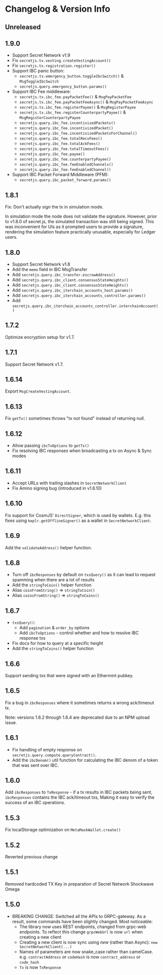 # Changelog & Version Info

## Unreleased

## 1.9.0

- Support Secret Network v1.9
- Fix `secretjs.tx.vesting.createVestingAccount()`
- Fix `secretjs.tx.registration.register()`
- Support IBC panic button:
  - `secretjs.tx.emergency_button.toggleIbcSwitch()` & `MsgToggleIbcSwitch`
  - `secretjs.query.emergency_button.params()`
- Support IBC Fee middleware:
  - `secretjs.tx.ibc_fee.payPacketFee()` & `MsgPayPacketFee`
  - `secretjs.tx.ibc_fee.payPacketFeeAsync()` & `MsgPayPacketFeeAsync`
  - `secretjs.tx.ibc_fee.registerPayee()` & `MsgRegisterPayee`
  - `secretjs.tx.ibc_fee.registerCounterpartyPayee()` & `MsgRegisterCounterpartyPayee`
  - `secretjs.query.ibc_fee.incentivizedPackets()`
  - `secretjs.query.ibc_fee.incentivizedPacket()`
  - `secretjs.query.ibc_fee.incentivizedPacketsForChannel()`
  - `secretjs.query.ibc_fee.totalRecvFees()`
  - `secretjs.query.ibc_fee.totalAckFees()`
  - `secretjs.query.ibc_fee.totalTimeoutFees()`
  - `secretjs.query.ibc_fee.payee()`
  - `secretjs.query.ibc_fee.counterpartyPayee()`
  - `secretjs.query.ibc_fee.feeEnabledChannels()`
  - `secretjs.query.ibc_fee.feeEnabledChannel()`
- Support IBC Packet Forward Middleware (PFM):
  - `secretjs.query.ibc_packet_forward.params()`

## 1.8.1

Fix: Don't actually sign the tx in simulation mode.

In simulation mode the node does not validate the signature. However, prior to v1.8.0 of secret.js, the simulated transaction was still being signed. This was inconvenient for UIs as it prompted users to provide a signature, rendering the simulation feature practically unusable, especially for Ledger users.

## 1.8.0

- Support Secret Network v1.8
- Add the `memo` field in IBC MsgTransfer
- Add `secretjs.query.ibc_transfer.escrowAddress()`
- Add `secretjs.query.ibc_client.consensusStateHeights()`
- Add `secretjs.query.ibc_client.consensusStateHeights()`
- Add `secretjs.query.ibc_iterchain_accounts_host.params()`
- Add `secretjs.query.ibc_iterchain_accounts_controller.params()`
- Add `secretjs.query.ibc_iterchain_accounts_controller.interchainAccount()`

## 1.7.2

Optimize encryption setup for v1.7.

## 1.7.1

Support Secret Network v1.7.

## 1.6.14

Export `MsgCreateVestingAccount`.

## 1.6.13

Fix `getTx()` sometimes throws "tx not found" instead of returning null.

## 1.6.12

- Allow passing `ibcTxOptions` to `getTx()`
- Fix resolving IBC responses when broadcasting a tx on Async & Sync modes

## 1.6.11

- Accept URLs with trailing slashes in `SecretNetworkClient`
- Fix Amino signing bug (introduced in v1.6.10)

## 1.6.10

Fix support for CosmJS' `DirectSigner`, which is used by wallets. E.g. this fixes using `keplr.getOfflineSigner()` as a wallet in `SecretNetworkClient`.

## 1.6.9

Add the `validateAddress()` helper function.

## 1.6.8

- Turn off `ibcResponses` by default on `txsQuery()` as it can lead to request spamming when there are a lot of results
- Add the `stringToCoin()` helper function
- Alias `coinFromString()` => `stringToCoin()`
- Alias `coinsFromString()` => `stringToCoins()`

## 1.6.7

- `txsQuery()`:
  - Add `pagination` & `order_by` options
  - Add `ibcTxOptions` - control whether and how to resolve IBC response txs
- Fix docs for how to query at a specific height
- Add the `stringToCoins()` helper function

## 1.6.6

Support sending txs that were signed with an Ethermint pubkey.

## 1.6.5

Fix a bug in `ibcResponses` where it sometimes returns a wrong ack/timeout tx.

Note: versions 1.6.2 through 1.6.4 are deprecated due to an NPM upload issue.

## 1.6.1

- Fix handling of empty response on `secretjs.query.compute.queryContract()`.
- Add the `ibcDenom()` util function for calculating the IBC denom of a token that was sent over IBC.

## 1.6.0

Add `ibcResponses` to `TxResponse` - if a tx results in IBC packets being sent, `ibcResponses` contains the IBC ack/timeout txs, Making it easy to verify the success of an IBC operations.

## 1.5.3

Fix localStorage optimization on `MetaMaskWallet.create()`

## 1.5.2

Reverted previous change

## 1.5.1

Removed hardcoded TX Key in preparation of Secret Network Shockwave Omega

## 1.5.0

- BREAKING CHANGE: Switched all the APIs to GRPC-gateway. As a result, some commands have been slightly changed.
  Most noticeable:
  - The library now uses REST endpoints, changed from grpc-web endpoints. To reflect this change `grpcWebUrl` is now `url` when creating a new client
  - Creating a new client is now sync using _new_ (rather than Async): `new SecretNetworkClient(...)`
  - Names of parameters are now snake_case rather than camelCase. e.g. `contractAddress` or `codeHash` is now `contract_address` or `code_hash`
  - `Tx` is now `TxResponse`
